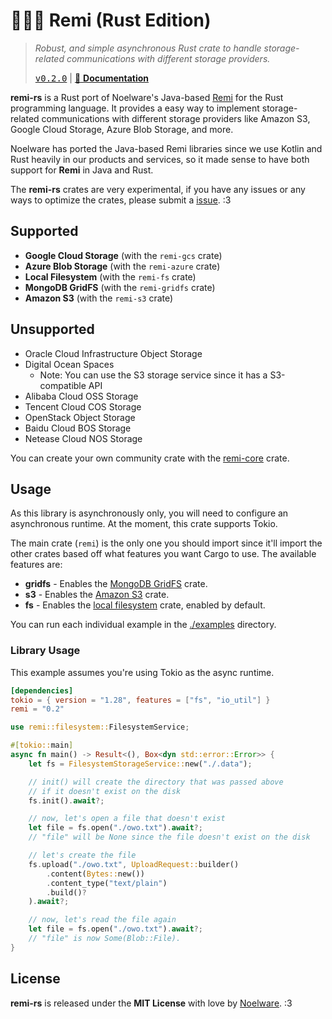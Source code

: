 # 🐻‍❄️🧶 Remi (Rust Edition)
> *Robust, and simple asynchronous Rust crate to handle storage-related communications with different storage providers.*
>
> <kbd><a href="https://github.com/Noelware/remi-rs/releases/0.2.0">v0.2.0</a></kbd> | [:scroll: **Documentation**](https://docs.rs/remi)

**remi-rs** is a Rust port of Noelware's Java-based [Remi](https://github.com/Noelware/remi) for the Rust programming language. It provides a easy way to implement storage-related communications with different storage providers like Amazon S3, Google Cloud Storage, Azure Blob Storage, and more.

Noelware has ported the Java-based Remi libraries since we use Kotlin and Rust heavily in our products and services, so it made sense to have both support for **Remi** in Java and Rust.

The **remi-rs** crates are very experimental, if you have any issues or any ways to optimize the crates, please submit a [issue](https://github.com/Noelware/remi-rs/issues/new). :3

## Supported
- **Google Cloud Storage** (with the `remi-gcs` crate)
- **Azure Blob Storage** (with the `remi-azure` crate)
- **Local Filesystem** (with the `remi-fs` crate)
- **MongoDB GridFS** (with the `remi-gridfs` crate)
- **Amazon S3** (with the `remi-s3` crate)

## Unsupported
- Oracle Cloud Infrastructure Object Storage
- Digital Ocean Spaces
  - Note: You can use the S3 storage service since it has a S3-compatible API
- Alibaba Cloud OSS Storage
- Tencent Cloud COS Storage
- OpenStack Object Storage
- Baidu Cloud BOS Storage
- Netease Cloud NOS Storage

You can create your own community crate with the [remi-core](https://docs.rs/remi-core) crate.

## Usage
As this library is asynchronously only, you will need to configure an asynchronous runtime. At the moment, this crate supports Tokio.

The main crate (`remi`) is the only one you should import since it'll import the other crates based off what features you want Cargo to use. The available features are:

- **gridfs** - Enables the [MongoDB GridFS](https://docs.rs/remi-gridfs) crate.
- **s3**     - Enables the [Amazon S3](https://docs.rs/remi-s3) crate.
- **fs**     - Enables the [local filesystem](https://docs.rs/remi-fs) crate, enabled by default.

You can run each individual example in the [./examples](./examples) directory.

### Library Usage
This example assumes you're using Tokio as the async runtime.

```toml
[dependencies]
tokio = { version = "1.28", features = ["fs", "io_util"] }
remi = "0.2"
```

```rust
use remi::filesystem::FilesystemService;

#[tokio::main]
async fn main() -> Result<(), Box<dyn std::error::Error>> {
    let fs = FilesystemStorageService::new("./.data");

    // init() will create the directory that was passed above
    // if it doesn't exist on the disk
    fs.init().await?;

    // now, let's open a file that doesn't exist
    let file = fs.open("./owo.txt").await?;
    // "file" will be None since the file doesn't exist on the disk

    // let's create the file
    fs.upload("./owo.txt", UploadRequest::builder()
        .content(Bytes::new())
        .content_type("text/plain")
        .build()?
    ).await?;

    // now, let's read the file again
    let file = fs.open("./owo.txt").await?;
    // "file" is now Some(Blob::File).
}
```

## License
**remi-rs** is released under the **MIT License** with love by [Noelware](https://noelware.org). :3
